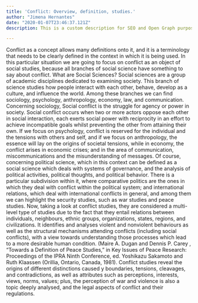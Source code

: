 ```yaml
---
title: 'Conflict: Overview, definition, studies.'
author: "Jimena Hernantes"
date: "2020-01-07T23:46:37.121Z"
description: This is a custom description for SEO and Open Graph purposes, rather than the default generated excerpt. Simply add a description field to the frontmatter.

---
```


Conflict as a concept allows many definitions onto it, and it is a terminology that needs to be clearly defined in the context in which it is being used. 
In this particular situation we are going to focus on conflict as an object of social studies, because all branches of social science have something to say about conflict.
What are Social Sciences?
Social sciences are a group of academic disciplines dedicated to examining society. This branch of science studies how people interact with each other, behave, develop as a culture, and influence the world.
Among these branches we can find sociology, psychology, anthropology, economy, law, and communication.
Concerning sociology, Social conflict is the struggle for agency or power in society. Social conflict occurs when two or more actors oppose each other in social interaction, each exerts social power with reciprocity in an effort to achieve incompatible goals whilst preventing the other from attaining their own.
If we focus on psychology, conflict is reserved for the individual and the tensions with others and self, and if we focus on anthropology, the essence will lay on the origins of societal tensions, while in economy, the conflict arises in economic crises; and in the area of communication, miscommunications and the misunderstanding of messages.
Of course, concerning political science, which in this context can be defined as a social science which deals with systems of governance, and the analysis of political activities, political thoughts, and political behavior. There is a particular subdivision within it, where comparative politics are the ones in which they deal with conflict within the political system; and international relations, which deal with international conflicts in general, and among them we can highlight the security studies, such as war studies and peace studies.
Now, taking a look at conflict studies, they are considered a multi-level type of studies due to the fact that they entail relations between individuals, neighbours, ethnic groups, organizations, states, regions, and civilizations. It identifies and analyses violent and nonviolent behaviours as well as the structural mechanisms attending conflicts (including social conflicts), with a view towards understanding those processes which lead to a more desirable human condition. (Maire A. Dugan and Dennis P. Carey , “Towards a Definition of Peace Studies,” in Key Issues of Peace Research: Proceedings of the IPRA Ninth Conference, ed. Yoshikazu Sakamoto and Ruth Klaassen (Orillia, Ontario, Canada, 1981).
Conflict studies reveal the origins of different distinctions caused y boundaries, tensions, cleavages, and contradictions, as well as attributes such as perceptions, interests, views, norms, values; plus, the perception of war and violence is also a topic deeply analysed, and the legal aspects of conflict and their regulations.
